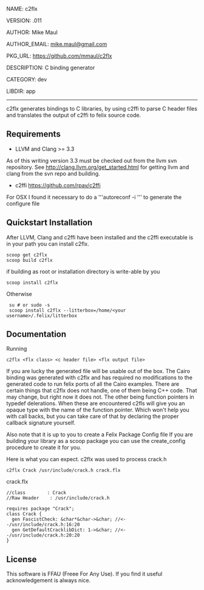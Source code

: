 NAME: c2flx

VERSION: .011  

AUTHOR: Mike Maul

AUTHOR_EMAIL: mike.maul@gmail.com

PKG_URL: https://github.com/mmaul/c2flx

DESCRIPTION: C binding generator

CATEGORY: dev

LIBDIR: app

-----

c2flx generates bindings to C libraries, by using c2ffi to parse C 
header files and translates the output of c2ffi to felix source code.

## Requirements ##

* LLVM and Clang >= 3.3 

As of this writing version 3.3 must be checked out from the llvm
svn repository. See http://clang.llvm.org/get_started.html for 
getting llvm and
clang from the svn repo and building.

* c2ffi https://github.com/rpav/c2ffi 

For OSX I found it necessary to do a  '''autoreconf -i ''' to generate the configure file


## Quickstart Installation ##

After LLVM, Clang and c2ffi have been installed and the c2ffi executable
is in your path you can install c2flx.

    scoop get c2flx
    scoop build c2flx

if building as root or installation directory is write-able by you

    scoop install c2flx

Otherwise 

     su # or sudo -s
     scoop install c2flx --litterbox=/home/<your username>/.felix/litterbox

## Documentation ##

Running

    c2flx <flx class> <c header file> <flx output file>

If you are lucky the generated file will be usable out of the box.
The Cairo binding was generated with c2flx and has required no 
modifications to the generated code to run felix ports of
all the Cairo examples. There are certain things
that c2flx does not handle, one of them being C++ code. That may
change, but right now it does not. The other being function pointers
in typedef delerations. When these are encountered c2fls will give
you an opaque type with the name of the function pointer. 
Which won't help you with call backs, but you can take care of that
by declaring the proper callback signature yourself.

Also note that it is up to you to create a Felix Package Config file
If you are building your library as a scoop package you can
use the create_config procedure to create it for you.

Here is what you can expect. c2flx was used to process crack.h 

    c2flx Crack /usr/include/crack.h crack.flx

crack.flx

    //class        : Crack
    //Raw Header    : /usr/include/crack.h

    requires package "Crack";
    class Crack {
      gen FascistCheck: &char*&char->&char; //<--/usr/include/crack.h:16:20
      gen GetDefaultCracklibDict: 1->&char; //<--/usr/include/crack.h:20:20
    }



## License ##

This software is FFAU (Freee For Any Use). If you find it useful
acknowledgement is always nice. 
